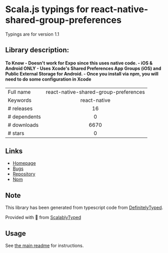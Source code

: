 
# Scala.js typings for react-native-shared-group-preferences

Typings are for version 1.1

## Library description:
#### To Know - Doesn't work for Expo since this uses native code. - iOS & Android ONLY - Uses Xcode's Shared Preferences App Groups (iOS) and Public External Storage for Android. - Once you install via npm, you will need to do some configuration in Xcode

|                    |                 |
| ------------------ | :-------------: |
| Full name          | react-native-shared-group-preferences |
| Keywords           | react-native |
| # releases         | 16 |
| # dependents       | 0 |
| # downloads        | 6670 |
| # stars            | 0 |

## Links
- [Homepage](https://github.com/KjellConnelly/react-native-shared-group-preferences#readme)
- [Bugs](https://github.com/KjellConnelly/react-native-shared-group-preferences/issues)
- [Repository](https://github.com/KjellConnelly/react-native-shared-group-preferences)
- [Npm](https://www.npmjs.com/package/react-native-shared-group-preferences)
    


## Note
This library has been generated from typescript code from [DefinitelyTyped](https://definitelytyped.org).

Provided with :purple_heart: from [ScalablyTyped](https://github.com/oyvindberg/ScalablyTyped)

## Usage
See [the main readme](../../readme.md) for instructions.



